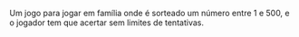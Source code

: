 Um jogo para jogar em família onde é sorteado um número entre 1 e 500, e o jogador tem que acertar sem limites de tentativas.

